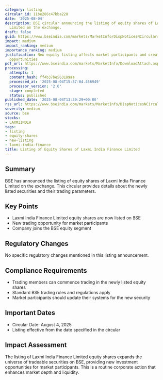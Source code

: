 ```yaml
---
category: listing
circular_id: 11be286c47bba228
date: '2025-08-04'
description: BSE circular announcing the listing of equity shares of Laxmi India Finance
  Limited on the exchange.
draft: false
guid: https://www.bseindia.com/markets/MarketInfo/DispNoticesNCirculars.aspx?Noticeid={4B068E55-5197-4B62-8442-49936D64982E}&noticeno=20250804-46&dt=08/04/2025&icount=46&totcount=55&flag=0
impact: medium
impact_ranking: medium
importance_ranking: medium
justification: New equity listing affects market participants and creates new trading
  opportunities
pdf_url: https://www.bseindia.com/markets/MarketInfo/DownloadAttach.aspx?id=20250804-46&attachedId=fcd908d9-3abe-47e4-9287-561fa67363ff
processing:
  attempts: 1
  content_hash: ff4b37be563189aa
  processed_at: '2025-08-04T15:37:04.456949'
  processor_version: '2.0'
  stage: completed
  status: published
published_date: '2025-08-04T13:39:29+00:00'
rss_url: https://www.bseindia.com/markets/MarketInfo/DispNoticesNCirculars.aspx?Noticeid={4B068E55-5197-4B62-8442-49936D64982E}&noticeno=20250804-46&dt=08/04/2025&icount=46&totcount=55&flag=0
severity: medium
source: bse
stocks:
- LAXMIINDIA
tags:
- listing
- equity-shares
- new-listing
- laxmi-india-finance
title: Listing of Equity Shares of Laxmi India Finance Limited
---
```


## Summary

BSE has announced the listing of equity shares of Laxmi India Finance Limited on the exchange. This circular provides details about the newly listed securities and their trading parameters.

## Key Points

- Laxmi India Finance Limited equity shares are now listed on BSE
- New trading opportunity for market participants
- Company joins the BSE equity segment

## Regulatory Changes

No specific regulatory changes mentioned in this listing announcement.

## Compliance Requirements

- Trading members can commence trading in the newly listed equity shares
- Standard BSE trading rules and regulations apply
- Market participants should update their systems for the new security

## Important Dates

- Circular Date: August 4, 2025
- Listing effective from the date specified in the circular

## Impact Assessment

The listing of Laxmi India Finance Limited equity shares expands the universe of tradeable securities on BSE, providing new investment opportunities for market participants. This is a routine corporate action that enhances market depth and liquidity.